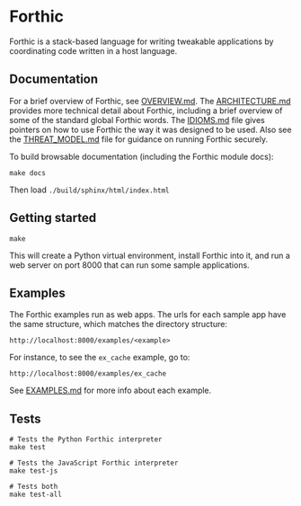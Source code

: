 # Forthic

Forthic is a stack-based language for writing tweakable applications by coordinating code written in a host language.

## Documentation
For a brief overview of Forthic, see [OVERVIEW.md](docs/OVERVIEW.md). The [ARCHITECTURE.md](docs/ARCHITECTURE.md) provides more technical detail about Forthic, including a brief overview of some of the standard global Forthic words. The [IDIOMS.md](docs/IDIOMS.md) file gives pointers on how to use Forthic the way it was designed to be used. Also see the [THREAT_MODEL.md](docs/THREAT_MODEL.md) file for guidance on running Forthic securely.

To build browsable documentation (including the Forthic module docs):
```
make docs
```
Then load `./build/sphinx/html/index.html`

## Getting started
```
make
```
This will create a Python virtual environment, install Forthic into it, and run a
web server on port 8000 that can run some sample applications.

## Examples
The Forthic examples run as web apps. The urls for each sample app have the same structure, which matches the directory structure:
```
http://localhost:8000/examples/<example>
```
For instance, to see the `ex_cache` example, go to:
```
http://localhost:8000/examples/ex_cache
```

See [EXAMPLES.md](docs/EXAMPLES.md) for more info about each example.


## Tests
```
# Tests the Python Forthic interpreter
make test

# Tests the JavaScript Forthic interpreter
make test-js

# Tests both
make test-all
```
